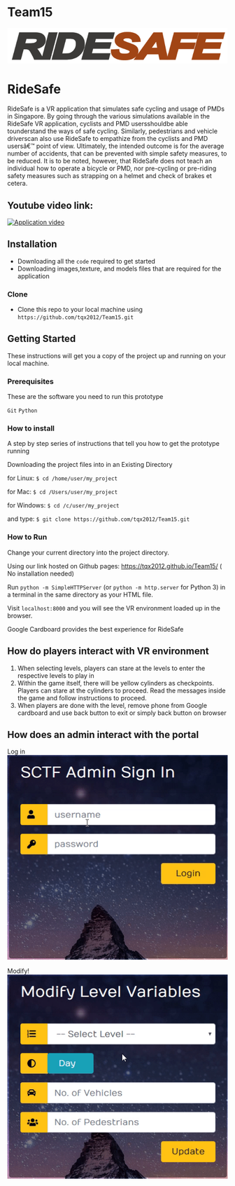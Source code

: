 # Team15


![FVCproductions](https://raw.githubusercontent.com/tqx2012/Team15/master/img/Logo.png)


# RideSafe

RideSafe is a VR application that simulates safe cycling and usage of PMDs in Singapore. By going through the various simulations available in the RideSafe VR application, cyclists and PMD usersshouldbe able tounderstand the ways of safe cycling. Similarly, pedestrians and vehicle driverscan also use  RideSafe to empathize from the cyclists and PMD usersâ€™ point of view. Ultimately, the intended outcome is for the average number of accidents, that can be prevented with simple safety measures, to be  reduced.  It  is  to  be  noted,  however,  that  RideSafe  does  not  teach  an  individual  how  to  operate  a bicycle or PMD, nor pre-cycling or pre-riding safety measures such as strapping on a helmet and check of brakes et cetera.

## Youtube video link:
[![Application video](https://img.youtube.com/vi/DsUmmudjkfQ/0.jpg)](https://www.youtube.com/watch?v=DsUmmudjkfQ)

## Installation

- Downloading all the `code` required to get started
- Downloading images,texture, and models files that are required for the application

### Clone

- Clone this repo to your local machine using `https://github.com/tqx2012/Team15.git`

## Getting Started

These instructions will get you a copy of the project up and running on your local machine.

### Prerequisites

These are the software you need to run this prototype

`Git`
`Python`

### How to install

A step by step series of instructions that tell you how to get the prototype running

Downloading the project files into in an Existing Directory

for Linux:
`$ cd /home/user/my_project`

for Mac:
`$ cd /Users/user/my_project`

for Windows:
`$ cd /c/user/my_project`

and type:
`$ git clone https://github.com/tqx2012/Team15.git`

### How to Run

Change your current directory into the project directory.

Using our link hosted on Github pages: https://tqx2012.github.io/Team15/  ( No installation needed)

Run `python -m SimpleHTTPServer` (or `python -m http.server` for Python 3) in a terminal in the same directory as your HTML file.

Visit `localhost:8000` and you will see the VR environment loaded up in the browser.

Google Cardboard provides the best experience for RideSafe


## How do players interact with VR environment

1. When selecting levels, players can stare at the levels to enter the respective levels to play in 
2. Within the game itself, there will be yellow cylinders as checkpoints. Players can stare at the cylinders to proceed. Read the messages inside the game and follow instructions to proceed.
3. When players are done with the level, remove phone from Google cardboard and use back button to exit or simply back button on browser


## How does an admin interact with the portal
Log in  
![](login.gif)

Modify!  
![](modify.gif)
